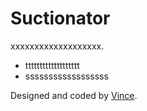 # Suctionator

xxxxxxxxxxxxxxxxxxx.

- ttttttttttttttttttt
- ssssssssssssssssss

Designed and coded by [Vince](https://github.com/VinceGusmini).